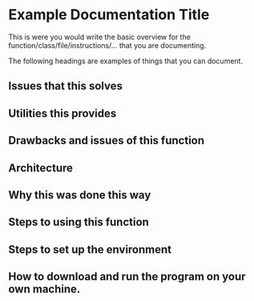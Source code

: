 # Example Documentation Title

This is were you would write the basic overview for the function/class/file/instructions/... that you are documenting.

The following headings are examples of things that you can document.

## Issues that this solves

## Utilities this provides

## Drawbacks and issues of this function

## Architecture

## Why this was done this way

## Steps to using this function

## Steps to set up the environment

## How to download and run the program on your own machine.
